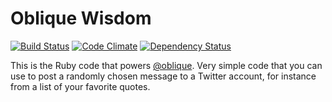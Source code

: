 # Oblique Wisdom

[![Build Status](https://secure.travis-ci.org/mattgillooly/oblique.png?branch=master)](http://travis-ci.org/mattgillooly/oblique) [![Code Climate](https://codeclimate.com/badge.png)](https://codeclimate.com/github/mattgillooly/oblique) [![Dependency Status](https://gemnasium.com/mattgillooly/oblique.png)](https://gemnasium.com/mattgillooly/oblique)

This is the Ruby code that powers [@oblique](http://twitter.com/oblique).  Very simple code that you can use to post a randomly chosen message to a Twitter account, for instance from a list of your favorite quotes.

